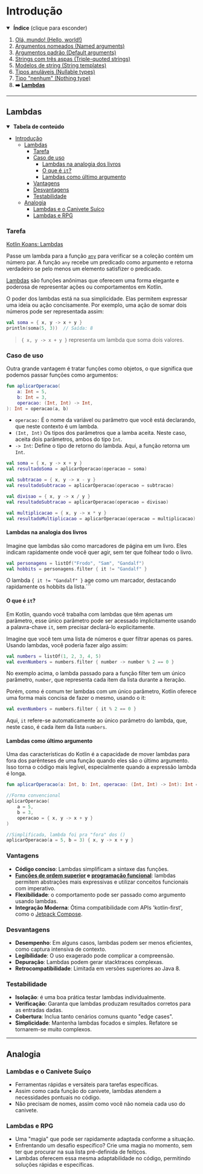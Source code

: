 # Introdução

<details open>
<summary>&nbsp;<b>Índice</b> (clique para esconder)</summary>

<p></p>

1. [Olá, mundo! (Hello, world!)](https://github.com/rsicarelli/kotlin-koans-edu-br/blob/main/koans/src/commonMain/kotlin/com/rsicarelli/koansbr/introduction/helloWorld/README.md)
2. [Argumentos nomeados (Named arguments)](https://github.com/rsicarelli/kotlin-koans-edu-br/blob/main/koans/src/commonMain/kotlin/com/rsicarelli/koansbr/introduction/namedArguments/README.md)
3. [Argumentos padrão (Default arguments)](https://github.com/rsicarelli/kotlin-koans-edu-br/blob/main/koans/src/commonMain/kotlin/com/rsicarelli/koansbr/introduction/defaultArguments/README.md)
4. [Strings com três aspas (Triple-quoted strings)](https://github.com/rsicarelli/kotlin-koans-edu-br/blob/main/koans/src/commonMain/kotlin/com/rsicarelli/koansbr/introduction/tripleQuotedStrings/README.md)
5. [Modelos de string (String templates)](https://github.com/rsicarelli/kotlin-koans-edu-br/blob/main/koans/src/commonMain/kotlin/com/rsicarelli/koansbr/introduction/stringTemplates/README.md)
6. [Tipos anuláveis (Nullable types)](https://github.com/rsicarelli/kotlin-koans-edu-br/blob/main/koans/src/commonMain/kotlin/com/rsicarelli/koansbr/introduction/nullableTypes/README.md)
7. [Tipo "nenhum" (Nothing type)](https://github.com/rsicarelli/kotlin-koans-edu-br/blob/main/koans/src/commonMain/kotlin/com/rsicarelli/koansbr/introduction/nothingType/README.md)
8. **➡️ [Lambdas](
   https://github.com/rsicarelli/kotlin-koans-edu-br/blob/main/koans/src/commonMain/kotlin/com/rsicarelli/koansbr/introduction/lambdas/README.md
   )**

</details>

---

## Lambdas

<details open>
<summary>&nbsp;<b>Tabela de conteúdo</b></summary>

<p></p>

<!-- TOC -->
* [Introdução](#introdução)
  * [Lambdas](#lambdas)
    * [Tarefa](#tarefa)
    * [Caso de uso](#caso-de-uso)
      * [Lambdas na analogia dos livros](#lambdas-na-analogia-dos-livros)
      * [O que é `it`?](#o-que-é-it)
      * [Lambdas como último argumento](#lambdas-como-último-argumento)
    * [Vantagens](#vantagens)
    * [Desvantagens](#desvantagens)
    * [Testabilidade](#testabilidade)
  * [Analogia](#analogia)
    * [Lambdas e o Canivete Suíço](#lambdas-e-o-canivete-suíço)
    * [Lambdas e RPG](#lambdas-e-rpg)
<!-- TOC -->

</details>

### Tarefa

[Kotlin Koans: Lambdas](https://play.kotlinlang.org/koans/Introduction/Lambdas/Task.kt)

Passe um lambda para a função [`any`](https://kotlinlang.org/api/latest/jvm/stdlib/kotlin.collections/any.html)
para verificar se a coleção contém um número par.
A função `any` recebe um predicado como argumento e retorna verdadeiro se pelo menos um elemento satisfizer o predicado.

[Lambdas](https://kotlinlang.org/docs/lambdas.html#lambda-expressions-and-anonymous-functions) são funções anônimas que oferecem uma forma
elegante e poderosa de representar ações ou comportamentos em Kotlin.

O poder dos lambdas está na sua simplicidade. Elas permitem expressar uma ideia ou ação concisamente. Por exemplo, uma ação de somar dois
números pode ser representada assim:

```kotlin
val soma = { x, y -> x + y }
println(soma(5, 3))  // Saída: 8
```

> `{ x, y -> x + y }` representa um lambda que soma dois valores.

### Caso de uso

Outra grande vantagem é tratar funções como objetos, o que significa que podemos passar funções como argumentos:

```kotlin
fun aplicarOperacao(
    a: Int = 5,
    b: Int = 3,
    operacao: (Int, Int) -> Int,
): Int = operacao(a, b)
```

- `operacao:` É o nome da variável ou parâmetro que você está declarando, que neste contexto é um lambda.
- `(Int, Int)` Os tipos dos parâmetros que a lamba aceita. Neste caso, aceita dois parâmetros, ambos do tipo `Int`.
- `-> Int`: Define o tipo de retorno do lambda. Aqui, a função retorna um `Int`.

```kotlin
val soma = { x, y -> x + y }
val resultadoSoma = aplicarOperacao(operacao = soma)

val subtracao = { x, y -> x - y }
val resultadoSubtracao = aplicarOperacao(operacao = subtracao)

val divisao = { x, y -> x / y }
val resultadoSubtracao = aplicarOperacao(operacao = divisao)

val multiplicacao = { x, y -> x * y }
val resultadoMultiplicacao = aplicarOperacao(operacao = multiplicacao)
```

#### Lambdas na analogia dos livros

Imagine que lambdas são como marcadores de página em um livro. Eles indicam rapidamente onde você quer agir, sem ter que folhear todo o
livro.

```kotlin
val personagens = listOf("Frodo", "Sam", "Gandalf")
val hobbits = personagens.filter { it != "Gandalf" }
```

O lambda `{ it != "Gandalf" }` age como um marcador, destacando rapidamente os hobbits da lista.```

#### O que é `it`?

Em Kotlin, quando você trabalha com lambdas que têm apenas um parâmetro, esse único parâmetro pode ser acessado implicitamente usando a
palavra-chave `it`, sem precisar declará-lo explicitamente.

Imagine que você tem uma lista de números e quer filtrar apenas os pares. Usando lambdas, você poderia fazer algo assim:

```kotlin
val numbers = listOf(1, 2, 3, 4, 5)
val evenNumbers = numbers.filter { number -> number % 2 == 0 }
```

No exemplo acima, o lambda passado para a função filter tem um único parâmetro, `number`, que representa cada item da lista durante a
iteração.

Porém, como é comum ter lambdas com um único parâmetro, Kotlin oferece uma forma mais concisa de fazer o mesmo, usando o it:

```kotlin
val evenNumbers = numbers.filter { it % 2 == 0 }
```

Aqui, `it` refere-se automaticamente ao único parâmetro do lambda, que, neste caso, é cada item da lista `numbers`.

#### Lambdas como último argumento

Uma das características do Kotlin é a capacidade de mover lambdas para fora dos parênteses de uma função quando eles são o último
argumento. Isso torna o código mais legível, especialmente quando a expressão lambda é longa.

```kotlin
fun aplicarOperacao(a: Int, b: Int, operacao: (Int, Int) -> Int): Int = operacao(a, b)

//Forma convencional
aplicarOperacao(
    a = 5,
    b = 3,
    operacao = { x, y -> x + y }
)

//Simplificada, lambda foi pra "fora" dos ()
aplicarOperacao(a = 5, b = 3) { x, y -> x + y }
```

### Vantagens

- **Código conciso**: Lambdas simplificam a sintaxe das funções.
- **[Funções de ordem superior](https://kotlinlang.org/docs/lambdas.html#higher-order-functions)
  e [programação funcional](https://pt.wikipedia.org/wiki/Programa%C3%A7%C3%A3o_funcional)**: lambdas permitem abstrações mais expressivas e
  utilizar conceitos funcionais com imperativo.
- **Flexibilidade**: o comportamento pode ser passado como argumento usando lambdas.
- **Integração Moderna**: Ótima compatibilidade com APIs 'kotlin-first', como
  o [Jetpack Compose](https://developer.android.com/jetpack/compose).

### Desvantagens

- **Desempenho**: Em alguns casos, lambdas podem ser menos eficientes, como captura intensiva de contexto.
- **Legibilidade**: O uso exagerado pode complicar a compreensão.
- **Depuração**: Lambdas podem gerar stacktraces complexas.
- **Retrocompatibilidade**: Limitada em versões superiores ao Java 8.

### Testabilidade

- **Isolação**: é uma boa prática testar lambdas individualmente.
- **Verificação**: Garanta que lambdas produzam resultados corretos para as entradas dadas.
- **Cobertura**: Inclua tanto cenários comuns quanto "edge cases".
- **Simplicidade**: Mantenha lambdas focados e simples. Refatore se tornarem-se muito complexos.

---

## Analogia

### Lambdas e o Canivete Suíço

- Ferramentas rápidas e versáteis para tarefas específicas.
- Assim como cada função do canivete, lambdas atendem a necessidades pontuais no código.
- Não precisam de nomes, assim como você não nomeia cada uso do canivete.

### Lambdas e RPG

- Uma "magia" que pode ser rapidamente adaptada conforme a situação.
- Enfrentando um desafio específico? Crie uma magia no momento, sem ter que procurar na sua lista pré-definida de feitiços.
- Lambdas oferecem essa mesma adaptabilidade no código, permitindo soluções rápidas e específicas.
